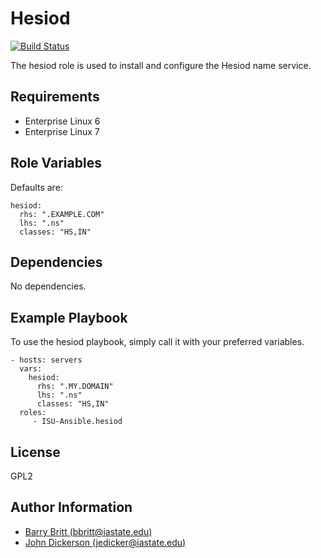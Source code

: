 Hesiod
======
[![Build Status](https://travis-ci.org/ISU-Ansible/ansible-hesiod.svg?branch=master)](https://travis-ci.org/ISU-Ansible/ansible-hesiod)

The hesiod role is used to install and configure the Hesiod name service.


Requirements
------------
* Enterprise Linux 6
* Enterprise Linux 7


Role Variables
--------------
Defaults are:

    hesiod:
      rhs: ".EXAMPLE.COM"
      lhs: ".ns"
      classes: "HS,IN"


Dependencies
------------
No dependencies.


Example Playbook
----------------
To use the hesiod playbook, simply call it with your preferred variables.

    - hosts: servers
      vars:
        hesiod:
          rhs: ".MY.DOMAIN"
          lhs: ".ns"
          classes: "HS,IN"
      roles:
         - ISU-Ansible.hesiod


License
-------
GPL2


Author Information
------------------
* [Barry Britt (bbritt@iastate.edu)](bbritt@iastate.edu)
* [John Dickerson (jedicker@iastate.edu)](jedicker@iastate.edu)
